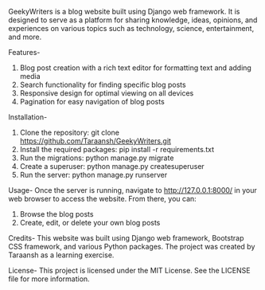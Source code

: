 GeekyWriters is a blog website built using Django web framework. It is designed to serve as a platform for sharing knowledge, ideas, opinions, and experiences on various topics such as technology, science, entertainment, and more.

Features-
1. Blog post creation with a rich text editor for formatting text and adding media
2. Search functionality for finding specific blog posts
3. Responsive design for optimal viewing on all devices
4. Pagination for easy navigation of blog posts


Installation-
1. Clone the repository: git clone https://github.com/Taraansh/GeekyWriters.git
2. Install the required packages: pip install -r requirements.txt
3. Run the migrations: python manage.py migrate
4. Create a superuser: python manage.py createsuperuser
5. Run the server: python manage.py runserver


Usage-
Once the server is running, navigate to http://127.0.0.1:8000/ in your web browser to access the website. From there, you can:
1. Browse the blog posts
2. Create, edit, or delete your own blog posts


Credits-
This website was built using Django web framework, Bootstrap CSS framework, and various Python packages. The project was created by Taraansh as a learning exercise.


License-
This project is licensed under the MIT License. See the LICENSE file for more information.
